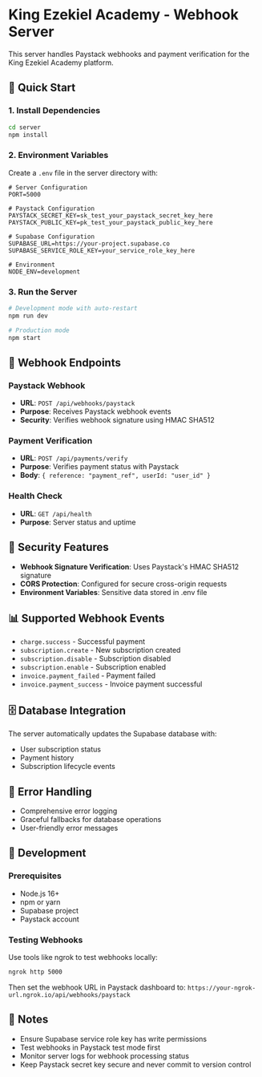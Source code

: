 # King Ezekiel Academy - Webhook Server

This server handles Paystack webhooks and payment verification for the King Ezekiel Academy platform.

## 🚀 Quick Start

### 1. Install Dependencies
```bash
cd server
npm install
```

### 2. Environment Variables
Create a `.env` file in the server directory with:

```env
# Server Configuration
PORT=5000

# Paystack Configuration
PAYSTACK_SECRET_KEY=sk_test_your_paystack_secret_key_here
PAYSTACK_PUBLIC_KEY=pk_test_your_paystack_public_key_here

# Supabase Configuration
SUPABASE_URL=https://your-project.supabase.co
SUPABASE_SERVICE_ROLE_KEY=your_service_role_key_here

# Environment
NODE_ENV=development
```

### 3. Run the Server
```bash
# Development mode with auto-restart
npm run dev

# Production mode
npm start
```

## 📡 Webhook Endpoints

### Paystack Webhook
- **URL**: `POST /api/webhooks/paystack`
- **Purpose**: Receives Paystack webhook events
- **Security**: Verifies webhook signature using HMAC SHA512

### Payment Verification
- **URL**: `POST /api/payments/verify`
- **Purpose**: Verifies payment status with Paystack
- **Body**: `{ reference: "payment_ref", userId: "user_id" }`

### Health Check
- **URL**: `GET /api/health`
- **Purpose**: Server status and uptime

## 🔐 Security Features

- **Webhook Signature Verification**: Uses Paystack's HMAC SHA512 signature
- **CORS Protection**: Configured for secure cross-origin requests
- **Environment Variables**: Sensitive data stored in .env file

## 📊 Supported Webhook Events

- `charge.success` - Successful payment
- `subscription.create` - New subscription created
- `subscription.disable` - Subscription disabled
- `subscription.enable` - Subscription enabled
- `invoice.payment_failed` - Payment failed
- `invoice.payment_success` - Invoice payment successful

## 🗄️ Database Integration

The server automatically updates the Supabase database with:
- User subscription status
- Payment history
- Subscription lifecycle events

## 🚨 Error Handling

- Comprehensive error logging
- Graceful fallbacks for database operations
- User-friendly error messages

## 🔧 Development

### Prerequisites
- Node.js 16+
- npm or yarn
- Supabase project
- Paystack account

### Testing Webhooks
Use tools like ngrok to test webhooks locally:
```bash
ngrok http 5000
```

Then set the webhook URL in Paystack dashboard to:
`https://your-ngrok-url.ngrok.io/api/webhooks/paystack`

## 📝 Notes

- Ensure Supabase service role key has write permissions
- Test webhooks in Paystack test mode first
- Monitor server logs for webhook processing status
- Keep Paystack secret key secure and never commit to version control
